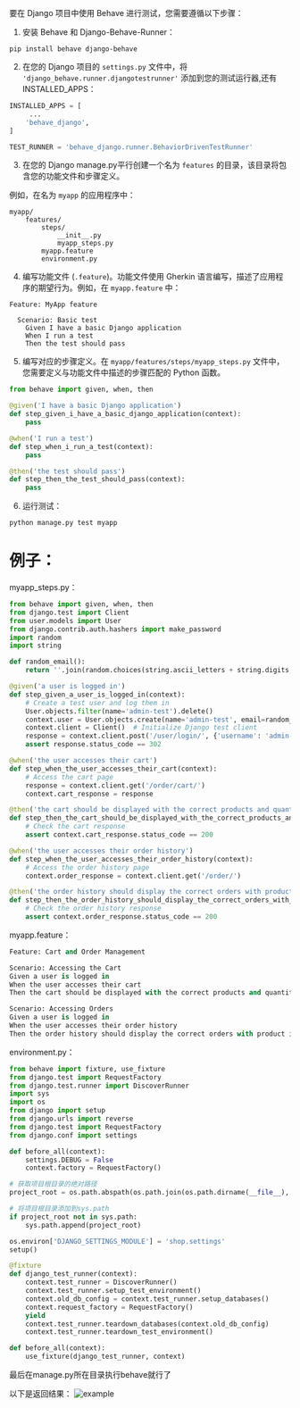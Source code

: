 要在 Django 项目中使用 Behave 进行测试，您需要遵循以下步骤：

1. 安装 Behave 和 Django-Behave-Runner：

```
pip install behave django-behave
```

2. 在您的 Django 项目的 `settings.py` 文件中，将 `'django_behave.runner.djangotestrunner'` 添加到您的测试运行器,还有INSTALLED_APPS：

```python
INSTALLED_APPS = [
     ...
    'behave_django',
]

TEST_RUNNER = 'behave_django.runner.BehaviorDrivenTestRunner'
```

3. 在您的 Django manage.py平行创建一个名为 `features` 的目录，该目录将包含您的功能文件和步骤定义。

例如，在名为 `myapp` 的应用程序中：

```
myapp/
    features/
        steps/
            __init__.py
            myapp_steps.py
        myapp.feature
        environment.py
```

4. 编写功能文件 (`.feature`)。功能文件使用 Gherkin 语言编写，描述了应用程序的期望行为。例如，在 `myapp.feature` 中：

```
Feature: MyApp feature

  Scenario: Basic test
    Given I have a basic Django application
    When I run a test
    Then the test should pass
```

5. 编写对应的步骤定义。在 `myapp/features/steps/myapp_steps.py` 文件中，您需要定义与功能文件中描述的步骤匹配的 Python 函数。

```python
from behave import given, when, then

@given('I have a basic Django application')
def step_given_i_have_a_basic_django_application(context):
    pass

@when('I run a test')
def step_when_i_run_a_test(context):
    pass

@then('the test should pass')
def step_then_the_test_should_pass(context):
    pass
```

6. 运行测试：

```
python manage.py test myapp
```

# 例子：
myapp_steps.py：
```python
from behave import given, when, then
from django.test import Client
from user.models import User
from django.contrib.auth.hashers import make_password
import random
import string

def random_email():
    return ''.join(random.choices(string.ascii_letters + string.digits, k=10)) + "@example.com"

@given('a user is logged in')
def step_given_a_user_is_logged_in(context):
    # Create a test user and log them in
    User.objects.filter(name='admin-test').delete()
    context.user = User.objects.create(name='admin-test', email=random_email(), password=make_password('123456'))
    context.client = Client()  # Initialize Django test client
    response = context.client.post('/user/login/', {'username': 'admin-test', 'password': '123456'})
    assert response.status_code == 302

@when('the user accesses their cart')
def step_when_the_user_accesses_their_cart(context):
    # Access the cart page
    response = context.client.get('/order/cart/')
    context.cart_response = response

@then('the cart should be displayed with the correct products and quantities')
def step_then_the_cart_should_be_displayed_with_the_correct_products_and_quantities(context):
    # Check the cart response
    assert context.cart_response.status_code == 200

@when('the user accesses their order history')
def step_when_the_user_accesses_their_order_history(context):
    # Access the order history page
    context.order_response = context.client.get('/order/')

@then('the order history should display the correct orders with product information')
def step_then_the_order_history_should_display_the_correct_orders_with_product_information(context):
    # Check the order history response
    assert context.order_response.status_code == 200

```
myapp.feature：
```python
Feature: Cart and Order Management

Scenario: Accessing the Cart
Given a user is logged in
When the user accesses their cart
Then the cart should be displayed with the correct products and quantities

Scenario: Accessing Orders
Given a user is logged in
When the user accesses their order history
Then the order history should display the correct orders with product information
```

environment.py：
```python
from behave import fixture, use_fixture
from django.test import RequestFactory
from django.test.runner import DiscoverRunner
import sys
import os
from django import setup
from django.urls import reverse
from django.test import RequestFactory
from django.conf import settings

def before_all(context):
    settings.DEBUG = False
    context.factory = RequestFactory()

# 获取项目根目录的绝对路径
project_root = os.path.abspath(os.path.join(os.path.dirname(__file__), '..', '..'))

# 将项目根目录添加到sys.path
if project_root not in sys.path:
    sys.path.append(project_root)

os.environ['DJANGO_SETTINGS_MODULE'] = 'shop.settings'
setup()

@fixture
def django_test_runner(context):
    context.test_runner = DiscoverRunner()
    context.test_runner.setup_test_environment()
    context.old_db_config = context.test_runner.setup_databases()
    context.request_factory = RequestFactory()
    yield
    context.test_runner.teardown_databases(context.old_db_config)
    context.test_runner.teardown_test_environment()

def before_all(context):
    use_fixture(django_test_runner, context)
```

最后在manage.py所在目录执行behave就行了

以下是返回结果：
![example](https://raw.githubusercontent.com/用户名/my-repo/master/example.png)



